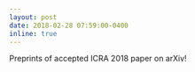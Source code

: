 ```yaml
---
layout: post
date: 2018-02-28 07:59:00-0400
inline: true
---
```


Preprints of accepted ICRA 2018 paper on arXiv!

